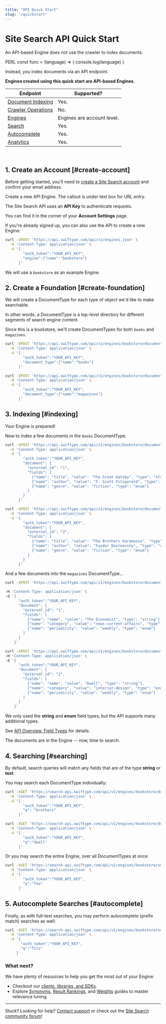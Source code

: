 ```yaml
---
title: "API Quick Start"
slug: "/quickstart"
---
```


# Site Search API Quick Start

An API-based Engine does not use the crawler to index documents.

<CodeSample>
  <CodeSampleItem language="perl">
    PERL
  </CodeSampleItem>
  <CodeSampleItem language="javascript">
    const func = (language) => { console.log(language) }
  </CodeSampleItem>
</CodeSample>

Instead, you index documents via an API endpoint.

**Engines created using this quick start are API-based Engines**.

<table class="table table-bordered">
    <thead>
      <tr>
        <th>Endpoint</th>
        <th>Supported?</th>
      </tr>
    </thead>
    <tbody>
      <tr>
        <td><a href="/documentation/site-search/indexing"> Document Indexing</a></td>
        <td>Yes.</td>
      </tr>
      <tr>
        <td><a href="/documentation/site-search/api-crawler-operations"> Crawler Operations</a></td>
        <td>No.</td>
      </tr>
      <tr>
        <td><a href="/documentation/site-search/engines"> Engines</a></td>
        <td>Engines are account level.</td>
      </tr>
      <tr>
        <td><a href="/documentation/site-search/searching"> Search</a></td>
        <td>Yes.</td>
      </tr>
      <tr>
        <td><a href="/documentation/site-search/autocomplete"> Autocomplete</a></td>
        <td>Yes.</td>
      </tr>
      <tr>
        <td><a href="/documentation/site-search/analytics"> Analytics</a></td>
        <td>Yes.</td>
      </tr>
      </tbody>
</table>
</br>

## 1. Create an Account [#create-account]

Before getting started, you'll need to [create a Site Search account](/users/sign_up) and confirm your email address.

Create a new API Engine. The callout is under text box for URL entry.

The Site Search API uses an **API Key** to authenticate requests.

You can find it in the corner of your **Account Settings** page.

If you're already signed up, you can also use the API to create a new Engine:

```bash
curl -XPOST 'https://api.swiftype.com/api/v1/engines.json' \
  -H 'Content-Type: application/json' \
  -d '{
        "auth_token":"YOUR_API_KEY",
        "engine":{"name":"bookstore"}
      }'
```

We will use a `bookstore` as an example Engine.

## 2. Create a Foundation [#create-foundation]

We will create a DocumentType for each type of object we'd like to make searchable.

In other words, a DocumentType is a top-level directory for different segments of search engine content.

Since this is a bookstore, we'll create DocumentTypes for both `books` and `magazines`.

```bash
curl -XPOST 'https://api.swiftype.com/api/v1/engines/bookstore/document_types.json' \
  -H 'Content-Type: application/json' \
  -d '{
        "auth_token":"YOUR_API_KEY",
        "document_type":{"name":"books"}
      }'
```

```bash
curl -XPOST 'https://api.swiftype.com/api/v1/engines/bookstore/document_types.json' \
  -H 'Content-Type: application/json' \
  -d '{
        "auth_token":"YOUR_API_KEY",
        "document_type":{"name":"magazines"}
      }'
```

## 3. Indexing [#indexing]

Your Engine is prepared!

Now to index a few documents in the `books` DocumentType.

```bash
curl -XPOST 'https://api.swiftype.com/api/v1/engines/bookstore/document_types/books/documents.json' \
  -H 'Content-Type: application/json' \
  -d '{
        "auth_token":"YOUR_API_KEY",
        "document": {
          "external_id": "1",
          "fields": [
            {"name": "title", "value": "The Great Gatsby", "type": "string"},
            {"name": "author", "value": "F. Scott Fitzgerald", "type": "string"},
            {"name": "genre", "value": "fiction", "type": "enum"}
          ]
        }
      }'

curl -XPOST 'https://api.swiftype.com/api/v1/engines/bookstore/document_types/books/documents.json' \
  -H 'Content-Type: application/json' \
  -d '{
        "auth_token":"YOUR_API_KEY",
        "document": {
          "external_id": "2",
          "fields": [
            {"name": "title", "value": "The Brothers Karamazov", "type": "string"},
            {"name": "author", "value": "Fyodor Dostoevsky", "type": "string"},
            {"name": "genre", "value": "fiction", "type": "enum"}
          ]
        }
      }'
```

And a few documents into the `magazines` DocumentType...

```bash
curl -XPOST 'https://api.swiftype.com/api/v1/engines/bookstore/document_types/magazines/documents.json' \

-H 'Content-Type: application/json' \
-d '{
      "auth_token":"YOUR_API_KEY",
      "document": {
        "external_id": "1",
        "fields": [
          {"name": "name", "value": "The Economist", "type": "string"},
          {"name": "category", "value": "news-current-affairs", "type": "enum"},
          {"name": "periodicity", "value": "weekly", "type": "enum"}
        ]
      }
    }'

curl -XPOST 'https://api.swiftype.com/api/v1/engines/bookstore/document_types/magazines/documents.json' \
-H 'Content-Type: application/json' \
-d '{
      "auth_token":"YOUR_API_KEY",
      "document": {
        "external_id": "2",
        "fields": [
          {"name": "name", "value": "Dwell", "type": "string"},
          {"name": "category", "value": "interior-design", "type": "enum"},
          {"name": "periodicity", "value": "weekly", "type": "enum"}
        ]
      }
    }'
```

We only used the **string** and **enum** field types, but the API supports many additional types.

See [API Overview, Field Types](overview#field_types) for details.

The documents are in the Engine -- now, time to search.

## 4. Searching [#searching]

 By default, search queries will match any fields that are of the type **string** or **text**.

 You may search each DocumentType individually:

```bash
curl -XGET 'https://search-api.swiftype.com/api/v1/engines/bookstore/document_types/books/search.json' \
  -H 'Content-Type: application/json' \
  -d '{
        "auth_token":"YOUR_API_KEY",
        "q": "brothers"
      }'

curl -XGET 'https://search-api.swiftype.com/api/v1/engines/bookstore/document_types/magazines/search.json' \
  -H 'Content-Type: application/json' \
  -d '{
        "auth_token":"YOUR_API_KEY",
        "q":"dwell"
      }'
```

Or you may search the entire Engine, over all DocumentTypes at once:

```bash
curl -XGET 'https://search-api.swiftype.com/api/v1/engines/bookstore/search.json' \
  -H 'Content-Type: application/json' \
  -d '{
        "auth_token":"YOUR_API_KEY",
        "q":"the"
      }'
```

## 5. Autocomplete Searches [#autocomplete]

Finally, as with full-text searches, you may perform autocomplete (prefix match) searches as well:

```bash
curl -XGET 'https://search-api.swiftype.com/api/v1/engines/bookstore/suggest.json' \
  -H 'Content-Type: application/json' \
  -d '{
       "auth_token":"YOUR_API_KEY",
       "q":"fitz"
     }'
```

### What next?

We have plenty of resources to help you get the most out of your Engine:

* Checkout our [clients, libraries, and SDKs](https://swiftype.com/documentation/site-search/clients).
* Explore [Synonyms](/documentation/site-search/guides/synonyms), [Result Rankings](/documentation/site-search/guides/result-rankings), and [Weights](/documentation/site-search/guides/weights) guides to master relevance tuning.

---

Stuck? Looking for help? [Contact support](mailto:support@swiftype.com) or check out the [Site Search community forum](https://discuss.elastic.co/c/site-search)!
